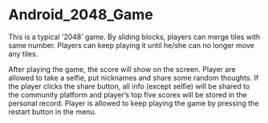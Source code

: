 # Android_2048_Game
This is a typical ’2048’ game. By sliding blocks, players can merge tiles with same number. Players can keep playing it until he/she can no longer move any tiles. 

After playing the game, the score will show on the screen. Player are allowed to take a selfie, put nicknames and share some random thoughts. If the player clicks the share button, all info (except selfie) will be shared to the community platform and player’s top five scores will be stored in the personal record. Player is allowed to keep playing the game by pressing the restart button in the menu. 

